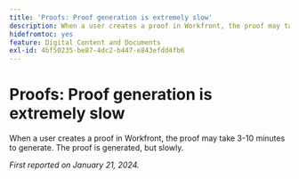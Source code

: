 ```yaml
---
title: 'Proofs: Proof generation is extremely slow'
description: When a user creates a proof in Workfront, the proof may take 3-10 minutes to generate. The proof is generated, but slowly.
hidefromtoc: yes
feature: Digital Content and Documents
exl-id: 4bf50235-be87-4dc2-b447-e843efdd4fb6
---
```

# Proofs: Proof generation is extremely slow

When a user creates a proof in Workfront, the proof may take 3-10 minutes to generate. The proof is generated, but slowly.

_First reported on January 21, 2024._
